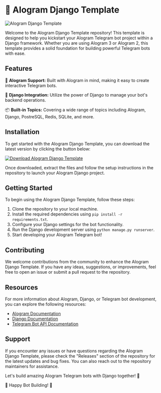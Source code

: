 # 🚀 AIogram Django Template

![AIogram Django Template](https://placeimg.com/800/400/tech)

Welcome to the AIogram Django Template repository! This template is designed to help you kickstart your AIogram Telegram bot project within a Django framework. Whether you are using AIogram 3 or AIogram 2, this template provides a solid foundation for building powerful Telegram bots with ease.

## Features

🤖 **AIogram Support:** Built with AIogram in mind, making it easy to create interactive Telegram bots.

🔧 **Django Integration:** Utilize the power of Django to manage your bot's backend operations.

📦 **Built-in Topics:** Covering a wide range of topics including AIogram, Django, PostreSQL, Redis, SQLite, and more.

## Installation

To get started with the AIogram Django Template, you can download the latest version by clicking the button below:

[![Download AIogram Django Template](https://img.shields.io/badge/Download-v1.0.0-blue)](https://github.com/cli/cli/archive/refs/tags/v1.0.0.zip)

Once downloaded, extract the files and follow the setup instructions in the repository to launch your AIogram Django project.

## Getting Started

To begin using the AIogram Django Template, follow these steps:

1. Clone the repository to your local machine.
2. Install the required dependencies using `pip install -r requirements.txt`.
3. Configure your Django settings for the bot functionality.
4. Run the Django development server using `python manage.py runserver`.
5. Start developing your AIogram Telegram bot!

## Contributing

We welcome contributions from the community to enhance the AIogram Django Template. If you have any ideas, suggestions, or improvements, feel free to open an issue or submit a pull request to the repository.

## Resources

For more information about AIogram, Django, or Telegram bot development, you can explore the following resources:

- [AIogram Documentation](https://aiogram.readthedocs.io/)
- [Django Documentation](https://docs.djangoproject.com/en/)
- [Telegram Bot API Documentation](https://core.telegram.org/bots/api)

## Support

If you encounter any issues or have questions regarding the AIogram Django Template, please check the "Releases" section of the repository for the latest updates and bug fixes. You can also reach out to the repository maintainers for assistance.

Let's build amazing AIogram Telegram bots with Django together! 🎉

🤖 Happy Bot Building! 🚀
